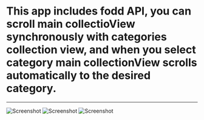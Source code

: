 # This app includes fodd API, you can scroll main collectioView synchronously with categories collection view, and when you select category main collectionView scrolls automatically to the desired category.
___

![Screenshot](https://user-images.githubusercontent.com/105282006/213903968-53ec4bc4-23da-460b-9bf3-b93fd636af57.png)
![Screenshot](https://user-images.githubusercontent.com/105282006/213903982-ef4c0c8f-e5db-493c-9bd5-66d077a9dfad.png)
![Screenshot](https://user-images.githubusercontent.com/105282006/213903986-d28e5c88-1808-4603-8321-513f53b6cba4.png)


